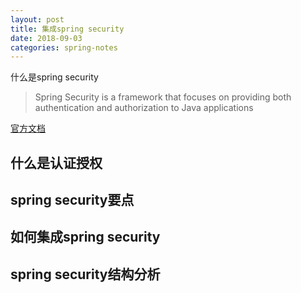 ```yaml
---
layout: post
title: 集成spring security
date: 2018-09-03
categories: spring-notes
---
```


 
什么是spring security
>Spring Security is a framework that focuses on providing both authentication and authorization to Java applications

[官方文档](https://spring.io/projects/spring-security)

## 什么是认证授权

## spring security要点

## 如何集成spring security

## spring security结构分析
